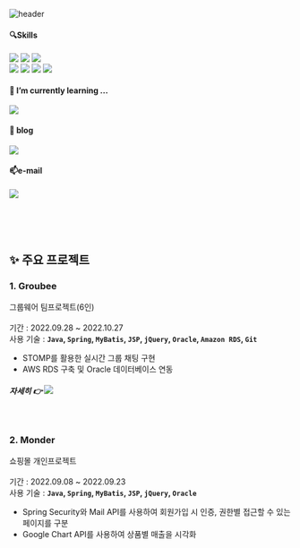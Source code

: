 ![header](https://capsule-render.vercel.app/api?type=waving&color=gradient&customColorList=1&&height=300&text=Soyoung%20Kim&section=header%20render&fontSize=50&fontAlign=25)
<div align="left">
<h4>🔍Skills</h4>
<img src="https://img.shields.io/badge/Java-007396?style=for-the-badge&logo=java&logoColor=white">
<img src="https://img.shields.io/badge/Spring-6DB33F?style=for-the-badge&logo=spring&logoColor=white">
<img src="https://img.shields.io/badge/Oracle-F80000?style=for-the-badge&logo=oracle&logoColor=white">
<br>
<img src="https://img.shields.io/badge/JavaScript-F7DF1E?style=flat-square&logo=javascript&logoColor=black">
<img src="https://img.shields.io/badge/jQuery-0769AD?style=flat-square&logo=jquery&logoColor=white">
<img src="https://img.shields.io/badge/HTML5-E34F26?style=flat-square&logo=html5&logoColor=white"> 
<img src="https://img.shields.io/badge/CSS3-1572B6?style=flat-square&logo=css3&logoColor=white">

<br>
<h4>🌱 I’m currently learning ...</h4>
<img src="https://img.shields.io/badge/Vue.js-4FC08D?style=flat-square&logo=vue.js&logoColor=white">
<br>
<h4>📑 blog</h4>
<a href="https://sso0.notion.site/HOME-9971c066c5534491964c26aaf0170133?pvs=4" target="_blank">
<img src="https://img.shields.io/badge/notion-000000?style=flat-square&logo=notion&logoColor=white" >
</a>
<h4>📫e-mail</h4>
<a href="mailto:sybz0748@gmail.com" target="_blank">
<img src="https://img.shields.io/badge/Gmail-EA4335?style=flat-square&logo=gmail&logoColor=white">
</a>
</div>

<br><br><br>

## ✨ 주요 프로젝트

### 1. Groubee 

그룹웨어 팀프로젝트(6인) <br><br>
기간 : 2022.09.28 ~ 2022.10.27 <br>
사용 기술 : **`Java`, `Spring`, `MyBatis`, `JSP`, `jQuery`, `Oracle`, `Amazon RDS`, `Git`** <br>
- STOMP를 활용한 실시간 그룹 채팅 구현
- AWS RDS 구축 및 Oracle 데이터베이스 연동
##### 자세히 👉 <a href="https://github.com/vhcizh/Groubee#readme" target="_blank"><img src="https://img.shields.io/badge/Groubee-063752?style=flat-square&logo=github&logoColor=white"></a>

<br>

### 2. Monder
쇼핑몰 개인프로젝트 <br><br>
기간 : 2022.09.08 ~ 2022.09.23 <br>
사용 기술 : **`Java`, `Spring`, `MyBatis`, `JSP`, `jQuery`, `Oracle`** <br>
- Spring Security와 Mail API를 사용하여 회원가입 시 인증, 권한별 접근할 수 있는 페이지를 구분
- Google Chart API를 사용하여 상품별 매출을 시각화

<!-- ##### 자세히 👉 <a href="https://github.com/vhcizh/Monder#readme" target="_blank"><img src="https://img.shields.io/badge/Monder-063752?style=flat-square&logo=github&logoColor=white"></a>
-->
<!--
**vhcizh/vhcizh** is a ✨ _special_ ✨ repository because its `README.md` (this file) appears on your GitHub profile.

Here are some ideas to get you started:

- 🔭 I’m currently working on ...
- 🌱 I’m currently learning ...
- 👯 I’m looking to collaborate on ...
- 🤔 I’m looking for help with ...
- 💬 Ask me about ...
- 📫 How to reach me: ...
- 😄 Pronouns: ...
- ⚡ Fun fact: ...
-->
